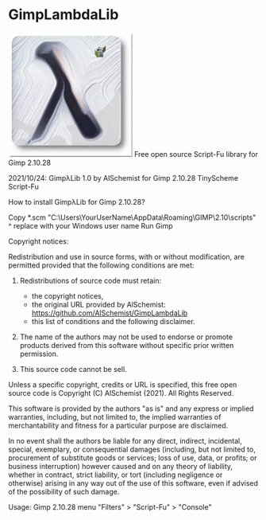 # GimpLambdaLib
![Gimp Lambda Lib](/image/iconGimpLambdaLib.webp)
Free open source Script-Fu library for Gimp 2.10.28

2021/10/24: GimpλLib 1.0 by AlSchemist for Gimp 2.10.28 TinyScheme Script-Fu

How to install GimpλLib for Gimp 2.10.28?

Copy *.scm "C:\Users\YourUserName\AppData\Roaming\GIMP\2.10\scripts\"  
                     ^ replace with your Windows user name
Run Gimp

Copyright notices:

Redistribution and use in source forms, with or without modification,
are permitted provided that the following conditions are met:
1. Redistributions of source code must retain:
   - the copyright notices,
   - the original URL provided by AlSchemist:
     https://github.com/AlSchemist/GimpLambdaLib
   - this list of conditions and the following disclaimer.

2. The name of the authors may not be used to endorse or promote products
   derived from this software without specific prior written permission.

3. This source code cannot be sell.

Unless a specific copyright, credits or URL is specified,
this free open source code is Copyright (C) AlSchemist (2021).
All Rights Reserved.

This software is provided by the authors "as is" and any express or
implied warranties, including, but not limited to, the implied warranties
of merchantability and fitness for a particular purpose are disclaimed.

In no event shall the authors be liable for any direct, indirect,
incidental, special, exemplary, or consequential damages 
(including, but not limited to, procurement of substitute goods or services;
loss of use, data, or profits; or business interruption)
however caused and on any theory of liability, whether in contract, 
strict liability, or tort (including negligence or otherwise)
arising in any way out of the use of this software,
even if advised of the possibility of such damage.

Usage: Gimp 2.10.28 menu "Filters" > "Script-Fu" > "Console"
